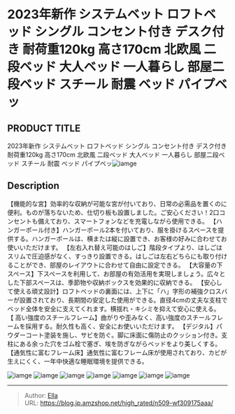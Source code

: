 # 2023年新作 システムベット ロフトベッド  シングル コンセント付き デスク付き  耐荷重120kg 高さ170cm 北欧風  二段ベッド 大人ベッド 一人暮らし 部屋二段ベッド スチール 耐震 ベッド  パイプベッ


## PRODUCT TITLE 

2023年新作 システムベット ロフトベッド  シングル コンセント付き デスク付き  耐荷重120kg 高さ170cm 北欧風  二段ベッド 大人ベッド 一人暮らし 部屋二段ベッド スチール 耐震 ベッド  パイプベッ![iamge](https://b2bfiles1.gigab2b.cn/image/wkseller/305/20230828_d0d22815173093e0a3a5d959cd7214a7.jpg)

## Description

【機能的な宮】効率的な収納が可能な宮が付いており、日常の必需品を置くのに便利。ものが落ちないため、仕切り板も設置しました。ご安心ください！2口コンセントも備えており、スマートフォンなどを充電しながら使用できる。
【ハンガーポール付き】ハンガーポール2本を付いており、服を掛けるスペースを提供する。ハンガーポールは、横または縦に設置でき、お客様の好みに合わせてお使いいただけます。
【左右入れ替え可能のはしご】階段タイプより、はしごはスリムで圧迫感がなく、すっきり設置できる。はしごは左右どちらにも取り付けることができ、部屋のレイアウトに合わせて自由に設定できる。
【大容量の下スペース】下スペースを利用して、お部屋の有効活用を実現しましょう。広々とした下部スペースは、季節物や収納ボックスを効果的に収納できる。
【安心して使える頑丈設計】ロフトベッドの裏面には、上下に「ハ」字形の補強クロスバーが設置されており、長期間の安定した使用ができる。直径4cmの丈夫な支柱でベッド全体を安全に支えてくれます。横揺れ・キシミを抑えて安心に使える。
【 高い強度のスチールフレーム】曲がりや歪みなく、高い強度のスチールフレームを採用する。耐久性も高く、安全にお使いいただけます。
【デジタル】パウダーコート塗装を施し、サビを防ぐ。脚に床面に傷防止のクッション付き。支柱にある余った穴をゴム栓で塞ぎ、埃を防ぎながらベッドをより美しくする。
【通気性に富むフレーム床】通気性に富むフレーム床が使用されており、カビが生えにくく、一年中快適な睡眠環境を提供できる。


![iamge](https://b2bfiles1.gigab2b.cn/image/wkseller/305/20230828_23ab44f7919275db8b64f30b2d9ca710.jpg)
![iamge](https://b2bfiles1.gigab2b.cn/image/wkseller/305/20230828_78769bfb1763caf1d9976ac38bf4d031.jpg)
![iamge](https://b2bfiles1.gigab2b.cn/image/wkseller/305/20230829_0040af9e8b7338262c0c2bdfe4abbce5.JPG)
![iamge](https://b2bfiles1.gigab2b.cn/image/wkseller/305/20230829_29cd2c4d3f28f4c418b5e363ba77278f.jpg)
![iamge](https://b2bfiles1.gigab2b.cn/image/wkseller/305/20230829_aa698056977a549dc10255d540b52c95.jpg)
![iamge](https://b2bfiles1.gigab2b.cn/image/wkseller/305/20230829_0de4b6fb63d137642cc8d0fccd6d1d8d.jpg)
![iamge](https://b2bfiles1.gigab2b.cn/image/wkseller/305/20230829_1314ca64df81663dff707d90f8e44989.jpg)


---

> Author: [Ella](https://blog.jp.amzshop.net/)  
> URL: https://blog.jp.amzshop.net/high_rated/n509-wf309175aaa/  

